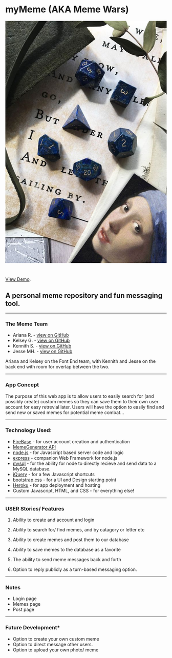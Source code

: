 # myMeme (AKA Meme Wars)
![Project2](public/images/test6.jpg)
#
[View Demo](https://blooming-ravine-47072.herokuapp.com/).
## A personal meme repository and fun messaging tool.

- - -

### The Meme Team

 * Ariana R. - [view on GitHub](https://github.com/ReturnofVenus)
 * Kelsey G. - [view on GitHub](https://github.com/kels-gainer)
 * Kennith S. - [view on GitHub](https://github.com/KennethS13)
 * Jesse MH. - [view on GitHub](https://github.com/Gamlilorien)

 Ariana and Kelsey on the Font End team, with Kennith and Jesse on the back end with room for overlap between the two.

- - -

### App Concept
The purpose of this web app is to allow users to easily search for (and possibly create) custom memes so they can save them to their own user account for easy retrevial later. Users will have the option to easily find and send new or saved memes for potential meme combat...

- - -

### Technology Used:

  * [FireBase](https://firebase.google.com/docs/guides/?authuser=0) - for user account creation and authentication
  * [MemeGenerator API](http://version1.api.memegenerator.net/#JavaScript)
  * [node.js](https://nodejs.org/en/) - for Javascript based server code and logic
  * [express](https://expressjs.com/) - companion Web Framework for node.js
  * [mysql](https://www.npmjs.com/package/mysql) - for the ability for node to directly recieve and send data to a MySQL database.
  * [jQuery](https://jquery.com/) - for a few Javascript shortcuts
  * [bootstrap css](https://getbootstrap.com/) - for a UI and Design starting point
  * [Heroku](https://www.heroku.com/) - for app deployment and hosting
  * Custom Javascript, HTML, and CSS - for everything else!

- - -

### USER Stories/ Features

1. Ability to create and account and login

2. Ability to search for/ find memes, and by catagory or letter etc

3. Ability to create memes and post them to our database

4. Ability to save memes to the database as a favorite

5. The ability to send meme messages back and forth

6. Option to reply publicly as a turn-based messaging option.

- - -

### Notes

* Login page
* Memes page
* Post page

- - -

### Future Development*

* Option to create your own custom meme
* Option to direct message other users.
* Option to upload your own photo/ meme

